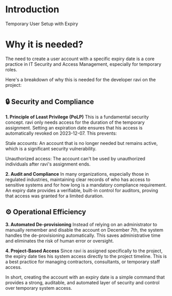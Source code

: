 # Introduction

Temporary User Setup with Expiry

# Why it is needed?

The need to create a user account with a specific expiry date is a core practice in IT Security and Access Management, especially for temporary roles.

Here's a breakdown of why this is needed for the developer ravi on the project:

## 🔒 Security and Compliance

**1. Principle of Least Privilege (PoLP)**
This is a fundamental security concept. ravi only needs access for the duration of the temporary assignment. Setting an expiration date ensures that his access is automatically revoked on 2023-12-07. This prevents:

Stale accounts: An account that is no longer needed but remains active, which is a significant security vulnerability.

Unauthorized access: The account can't be used by unauthorized individuals after ravi's assignment ends.

**2. Audit and Compliance**
In many organizations, especially those in regulated industries, maintaining clear records of who has access to sensitive systems and for how long is a mandatory compliance requirement. An expiry date provides a verifiable, built-in control for auditors, proving that access was granted for a limited duration.

## ⚙️ Operational Efficiency

**3. Automated De-provisioning**
Instead of relying on an administrator to manually remember and disable the account on December 7th, the system handles the de-provisioning automatically. This saves administrative time and eliminates the risk of human error or oversight.

**4. Project-Based Access**
Since ravi is assigned specifically to the project, the expiry date ties his system access directly to the project timeline. This is a best practice for managing contractors, consultants, or temporary staff access.

In short, creating the account with an expiry date is a simple command that provides a strong, auditable, and automated layer of security and control over temporary system access.

